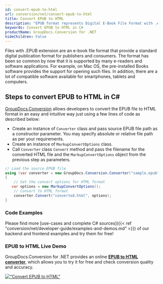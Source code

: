 ```yaml
---
id: convert-epub-to-html
url: conversion/net/convert-epub-to-html
title: Convert EPUB to HTML
description: "EPUB format represents Digital E-Book File Format with .epub extension. Learn how to convert EPUB to HTML file programmatically in C# language using GroupDocs.Conversion for .NET library."
keywords: Convert EPUB to HTML in C#
productName: GroupDocs.Conversion for .NET
hideChildren: False
---
```


Files with .EPUB extension are an e-book file format that provide a standard digital publication format for publishers and consumers. The format has been so common by now that it is supported by many e-readers and software applications. For example, on Mac OS, the pre-installed Books software provides the support for opening such files. In addition, there are a lot of compatible software available for smartphones, tablets and computers.

## Steps to convert EPUB to HTML in C#

[GroupDocs.Conversion](https://products.groupdocs.com/conversion/net) allows developers to convert the EPUB file to HTML format in an easy and intuitive way just using a few lines of code as described below:

* Create an instance of `Converter` class and pass source EPUB file path as a constructor parameter. You may specify absolute or relative file path as per your requirements. 
* Create an instance of `MarkupConvertOptions` class.
* Call `Converter` class `Convert` method and pass the filename for the converted HTML file and the `MarkupConvertOptions` object from the previous step as parameters.

```csharp
// Load the source EPUB file
using (var converter = new GroupDocs.Conversion.Converter("sample.epub"))
{
    // Set the convert options for HTML format
   var options = new MarkupConvertOptions();
    // Convert to HTML format
    converter.Convert("converted.html", options);
}
```

### Code Examples

Please find more [use-cases and complete C# sources]({{< ref "conversion/net/developer-guide/examples-and-demos.md" >}}) of our backend and frontend examples and try them for free!

### EPUB to HTML Live Demo

GroupDocs.Conversion for .NET provides an online [**EPUB to HTML converter**](https://products.groupdocs.app/conversion/epub-to-html), which allows you to try it for free and check conversion quality and accuracy.

[!["Convert EPUB to HTML"](conversion/net/images/convert-to-html/convert-epub-to-html.png)](https://products.groupdocs.app/conversion/epub-to-html)